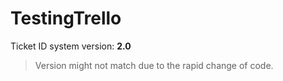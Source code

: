 # TestingTrello
Ticket ID system
version: **2.0**
 > Version might not match due to the rapid change of code.